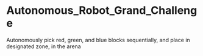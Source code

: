 # Autonomous_Robot_Grand_Challenge
Autonomously pick red, green, and blue blocks sequentially, and place in designated zone, in the arena
